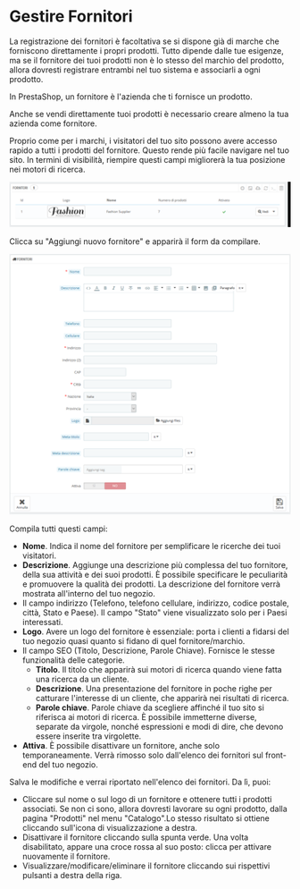 # Gestire Fornitori

La registrazione dei fornitori è facoltativa se si dispone già di marche che forniscono direttamente i propri prodotti. Tutto dipende dalle tue esigenze, ma se il fornitore dei tuoi prodotti non è lo stesso del marchio del prodotto, allora dovresti registrare entrambi nel tuo sistema e associarli a ogni prodotto.

In PrestaShop, un fornitore è l'azienda che ti fornisce un prodotto.

Anche se vendi direttamente tuoi prodotti è necessario creare almeno la tua azienda come fornitore.

Proprio come per i marchi, i visitatori del tuo sito possono avere accesso rapido a tutti i prodotti del fornitore. Questo rende più facile navigare nel tuo sito. In termini di visibilità, riempire questi campi migliorerà la tua posizione nei motori di ricerca.

![](../../../.gitbook/assets/54267254.png)

 Clicca su "Aggiungi nuovo fornitore" e apparirà il form da compilare.

![](../../../.gitbook/assets/54267255.png)

Compila tutti questi campi:

* **Nome**. Indica il nome del fornitore per semplificare le ricerche dei tuoi visitatori.
* **Descrizione**. Aggiunge una descrizione più complessa del tuo fornitore, della sua attività e dei suoi prodotti. È possibile specificare le peculiarità e promuovere la qualità dei prodotti. La descrizione del fornitore verrà mostrata all'interno del tuo negozio.
* Il campo indirizzo \(Telefono, telefono cellulare, indirizzo, codice postale, città, Stato e Paese\). Il campo "Stato" viene visualizzato solo per i Paesi interessati.
* **Logo**. Avere un logo del fornitore è essenziale: porta i clienti a fidarsi del tuo negozio quasi quanto si fidano di quel fornitore/marchio.
* Il campo SEO \(Titolo, Descrizione, Parole Chiave\). Fornisce le stesse funzionalità delle categorie.
  * **Titolo**. Il titolo che apparirà sui motori di ricerca quando viene fatta una ricerca da un cliente.
  * **Descrizione**. Una presentazione del fornitore in poche righe per catturare l'interesse di un cliente, che apparirà nei risultati di ricerca.
  * **Parole chiave**. Parole chiave da scegliere affinché il tuo sito si riferisca ai motori di ricerca. È possibile immetterne diverse, separate da virgole, nonché espressioni e modi di dire, che devono essere inserite tra virgolette.
* **Attiva**. È possibile disattivare un fornitore, anche solo temporaneamente. Verrà rimosso solo dall'elenco dei fornitori sul front-end del tuo negozio.

Salva le modifiche e verrai riportato nell'elenco dei fornitori. Da lì, puoi:

* Cliccare sul nome o sul logo di un fornitore e ottenere tutti i prodotti associati. Se non ci sono, allora dovresti lavorare su ogni prodotto, dalla pagina "Prodotti" nel menu "Catalogo".Lo stesso risultato si ottiene cliccando sull'icona di visualizzazione a destra.
* Disattivare il fornitore cliccando sulla spunta verde. Una volta disabilitato, appare una croce rossa al suo posto: clicca per attivare nuovamente il fornitore.
* Visualizzare/modificare/eliminare il fornitore cliccando sui rispettivi pulsanti a destra della riga.

